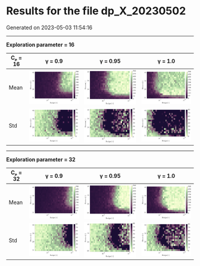 # Results for the file dp_X_20230502 

Generated on 2023-05-03 11:54:16

---

**Exploration parameter = 16**

| Cₚ = 16 | γ = 0.9 | γ = 0.95 | γ = 1.0 | 
| --- | --- | --- | --- | 
| Mean | ![](fig/dp_X/mean_g_0.9_cp_16.png) | ![](fig/dp_X/mean_g_0.95_cp_16.png) | ![](fig/dp_X/mean_g_1.0_cp_16.png) | 
| Std | ![](fig/dp_X/std_g_0.9_cp_16.png) | ![](fig/dp_X/std_g_0.95_cp_16.png) | ![](fig/dp_X/std_g_1.0_cp_16.png) | 

---

**Exploration parameter = 32**

| Cₚ = 32 | γ = 0.9 | γ = 0.95 | γ = 1.0 | 
| --- | --- | --- | --- | 
| Mean | ![](fig/dp_X/mean_g_0.9_cp_32.png) | ![](fig/dp_X/mean_g_0.95_cp_32.png) | ![](fig/dp_X/mean_g_1.0_cp_32.png) | 
| Std | ![](fig/dp_X/std_g_0.9_cp_32.png) | ![](fig/dp_X/std_g_0.95_cp_32.png) | ![](fig/dp_X/std_g_1.0_cp_32.png) | 

